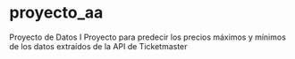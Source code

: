 # proyecto_aa
Proyecto de Datos I
Proyecto para predecir los precios máximos y mínimos de los datos extraídos de la API de Ticketmaster
